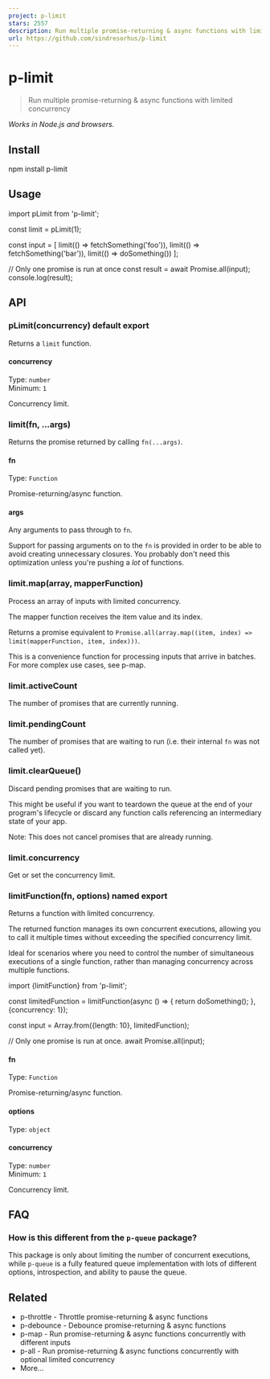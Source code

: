 ```yaml
---
project: p-limit
stars: 2557
description: Run multiple promise-returning & async functions with limited concurrency
url: https://github.com/sindresorhus/p-limit
---
```


p-limit
=======

> Run multiple promise-returning & async functions with limited concurrency

_Works in Node.js and browsers._

Install
-------

npm install p-limit

Usage
-----

import pLimit from 'p-limit';

const limit \= pLimit(1);

const input \= \[
	limit(() \=> fetchSomething('foo')),
	limit(() \=> fetchSomething('bar')),
	limit(() \=> doSomething())
\];

// Only one promise is run at once
const result \= await Promise.all(input);
console.log(result);

API
---

### pLimit(concurrency) default export

Returns a `limit` function.

#### concurrency

Type: `number`  
Minimum: `1`

Concurrency limit.

### limit(fn, ...args)

Returns the promise returned by calling `fn(...args)`.

#### fn

Type: `Function`

Promise-returning/async function.

#### args

Any arguments to pass through to `fn`.

Support for passing arguments on to the `fn` is provided in order to be able to avoid creating unnecessary closures. You probably don't need this optimization unless you're pushing a _lot_ of functions.

### limit.map(array, mapperFunction)

Process an array of inputs with limited concurrency.

The mapper function receives the item value and its index.

Returns a promise equivalent to `Promise.all(array.map((item, index) => limit(mapperFunction, item, index)))`.

This is a convenience function for processing inputs that arrive in batches. For more complex use cases, see p-map.

### limit.activeCount

The number of promises that are currently running.

### limit.pendingCount

The number of promises that are waiting to run (i.e. their internal `fn` was not called yet).

### limit.clearQueue()

Discard pending promises that are waiting to run.

This might be useful if you want to teardown the queue at the end of your program's lifecycle or discard any function calls referencing an intermediary state of your app.

Note: This does not cancel promises that are already running.

### limit.concurrency

Get or set the concurrency limit.

### limitFunction(fn, options) named export

Returns a function with limited concurrency.

The returned function manages its own concurrent executions, allowing you to call it multiple times without exceeding the specified concurrency limit.

Ideal for scenarios where you need to control the number of simultaneous executions of a single function, rather than managing concurrency across multiple functions.

import {limitFunction} from 'p-limit';

const limitedFunction \= limitFunction(async () \=> {
	return doSomething();
}, {concurrency: 1});

const input \= Array.from({length: 10}, limitedFunction);

// Only one promise is run at once.
await Promise.all(input);

#### fn

Type: `Function`

Promise-returning/async function.

#### options

Type: `object`

#### concurrency

Type: `number`  
Minimum: `1`

Concurrency limit.

FAQ
---

### How is this different from the `p-queue` package?

This package is only about limiting the number of concurrent executions, while `p-queue` is a fully featured queue implementation with lots of different options, introspection, and ability to pause the queue.

Related
-------

-   p-throttle - Throttle promise-returning & async functions
-   p-debounce - Debounce promise-returning & async functions
-   p-map - Run promise-returning & async functions concurrently with different inputs
-   p-all - Run promise-returning & async functions concurrently with optional limited concurrency
-   More…
